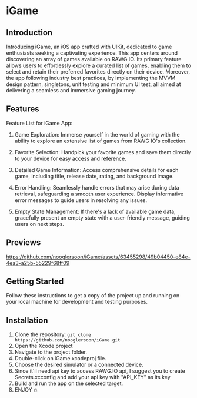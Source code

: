 # iGame

## Introduction

Introducing iGame, an iOS app crafted with UIKit, dedicated to game enthusiasts seeking a captivating experience. This app centers around discovering an array of games available on RAWG IO. Its primary feature allows users to effortlessly explore a curated list of games, enabling them to select and retain their preferred favorites directly on their device. Moreover, the app following industry best practices, by implementing the MVVM design pattern, singletons, unit testing and minimum UI test, all aimed at delivering a seamless and immersive gaming journey.

## Features

Feature List for iGame App:

1. Game Exploration: Immerse yourself in the world of gaming with the ability to explore an extensive list of games from RAWG IO's collection.

2. Favorite Selection: Handpick your favorite games and save them directly to your device for easy access and reference.

3. Detailed Game Information: Access comprehensive details for each game, including title, release date, rating, and background image.

4. Error Handling: Seamlessly handle errors that may arise during data retrieval, safeguarding a smooth user experience. Display informative error messages to guide users in resolving any issues.

5. Empty State Management: If there's a lack of available game data, gracefully present an empty state with a user-friendly message, guiding users on next steps.

## Previews

https://github.com/nooglersoon/iGame/assets/63455298/49b04450-e84e-4ea3-a25b-55229f68ff09

## Getting Started

Follow these instructions to get a copy of the project up and running on your local machine for development and testing purposes.

## Installation
1. Clone the repository:
``` git clone https://github.com/nooglersoon/iGame.git ```
2. Open the Xcode project
3. Navigate to the project folder.
4. Double-click on iGame.xcodeproj file.
5. Choose the desired simulator or a connected device.
6. Since it'll need api key to access RAWG.IO api, I suggest you to create Secrets.xcconfig and add your api key with "API_KEY" as its key
7. Build and run the app on the selected target.
8. ENJOY 🔥
